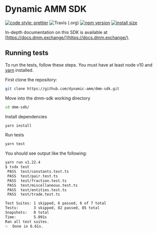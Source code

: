 # Dynamic AMM SDK

[![code style: prettier](https://img.shields.io/badge/code_style-prettier-ff69b4.svg?style=flat-square)](https://github.com/prettier/prettier)
![Travis (.org)](https://img.shields.io/travis/dynamic-amm/dmm-sdk)
[![npm version](https://img.shields.io/npm/v/@dynamic-amm/sdk/latest.svg)](https://www.npmjs.com/package/@dynamic-amm/sdk/v/latest)
[![install size](https://img.shields.io/bundlephobia/minzip/@dynamic-amm/sdk/latest.svg)](https://bundlephobia.com/result?p=@dynamic-amm/sdk@latest)

In-depth documentation on this SDK is available at [https://docs.dmm.exchange/](https://docs.dmm.exchange/).

## Running tests

To run the tests, follow these steps. You must have at least node v10 and [yarn](https://yarnpkg.com/) installed.

First clone the repository:

```sh
git clone https://github.com/dynamic-amm/dmm-sdk.git
```

Move into the dmm-sdk working directory

```sh
cd dmm-sdk/
```

Install dependencies

```sh
yarn install
```

Run tests

```sh
yarn test
```

You should see output like the following:

```sh
yarn run v1.22.4
$ tsdx test
 PASS  test/constants.test.ts
 PASS  test/pair.test.ts
 PASS  test/fraction.test.ts
 PASS  test/miscellaneous.test.ts
 PASS  test/entities.test.ts
 PASS  test/trade.test.ts

Test Suites: 1 skipped, 6 passed, 6 of 7 total
Tests:       3 skipped, 82 passed, 85 total
Snapshots:   0 total
Time:        5.091s
Ran all test suites.
✨  Done in 6.61s.
```
